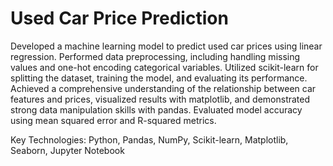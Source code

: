 # Used Car Price Prediction

Developed a machine learning model to predict used car prices using linear regression. Performed data preprocessing, including handling missing values and one-hot encoding categorical variables. Utilized scikit-learn for splitting the dataset, training the model, and evaluating its performance. Achieved a comprehensive understanding of the relationship between car features and prices, visualized results with matplotlib, and demonstrated strong data manipulation skills with pandas. Evaluated model accuracy using mean squared error and R-squared metrics.

Key Technologies: Python, Pandas, NumPy, Scikit-learn, Matplotlib, Seaborn, Jupyter Notebook


